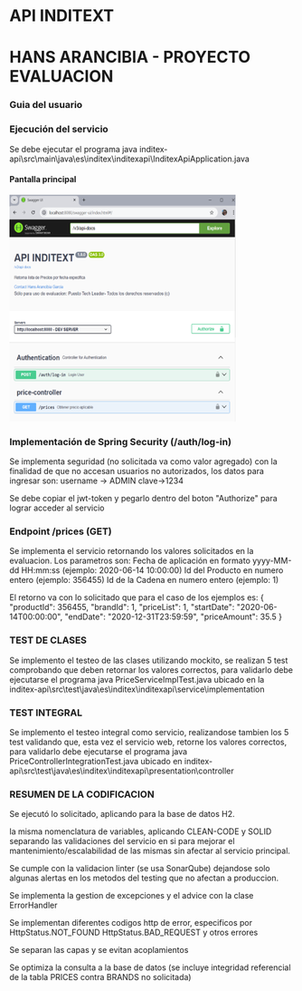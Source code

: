# API INDITEXT

# HANS ARANCIBIA - PROYECTO EVALUACION

### Guia del usuario

### Ejecución del servicio
Se debe ejecutar el programa java
inditex-api\src\main\java\es\inditex\inditexapi\InditexApiApplication.java

#### Pantalla principal
<img height="400" src="/src/main/resources/static/pantalla1.png" width="400"/>

### Implementación de Spring Security (/auth/log-in)
Se implementa seguridad (no solicitada va como valor agregado) con la 
finalidad de que no accesan usuarios no autorizados, los datos para ingresar son:
username -> ADMIN    clave->1234

Se debe copiar el jwt-token y pegarlo dentro del boton "Authorize" 
para lograr acceder al servicio

### Endpoint /prices (GET)
Se implementa el servicio retornando los valores solicitados en la evaluacion.
Los parametros son:
Fecha de aplicación en formato yyyy-MM-dd HH:mm:ss (ejemplo: 2020-06-14 10:00:00)
Id del Producto en numero entero (ejemplo: 356455)
Id de la Cadena en numero entero (ejemplo: 1)

El retorno va con lo solicitado que para el caso de los ejemplos es:
{
    "productId": 356455,
    "brandId": 1,
    "priceList": 1,
    "startDate": "2020-06-14T00:00:00",
    "endDate": "2020-12-31T23:59:59",
    "priceAmount": 35.5
}

### TEST DE CLASES 
Se implemento el testeo de las clases utilizando mockito, 
se realizan 5 test comprobando que deben retornar los valores
correctos, para validarlo debe ejecutarse el programa java
PriceServiceImplTest.java ubicado en la 
inditex-api\src\test\java\es\inditex\inditexapi\service\implementation

### TEST INTEGRAL
Se implemento el testeo integral como servicio, realizandose tambien
los 5 test validando que, esta vez el servicio web, retorne los valores
correctos, para validarlo debe ejecutarse el programa java PriceControllerIntegrationTest.java
ubicado en
inditex-api\src\test\java\es\inditex\inditexapi\presentation\controller

### RESUMEN DE LA CODIFICACION
Se ejecutó lo solicitado, aplicando para la base de datos H2.

la misma nomenclatura de variables, aplicando CLEAN-CODE y SOLID separando 
las validaciones del servicio en si para mejorar el mantenimiento/escalabilidad 
de las mismas sin afectar al servicio principal.

Se cumple con la validacion linter (se usa SonarQube) dejandose solo algunas alertas
en los metodos del testing que no afectan a produccion.

Se implementa la gestion de excepciones y el advice con la clase ErrorHandler

Se implementan diferentes codigos http de error, especificos por HttpStatus.NOT_FOUND
HttpStatus.BAD_REQUEST y otros errores

Se separan las capas y se evitan acoplamientos 

Se optimiza la consulta a la base de datos (se incluye integridad referencial de 
la tabla PRICES contra BRANDS no solicitada)

